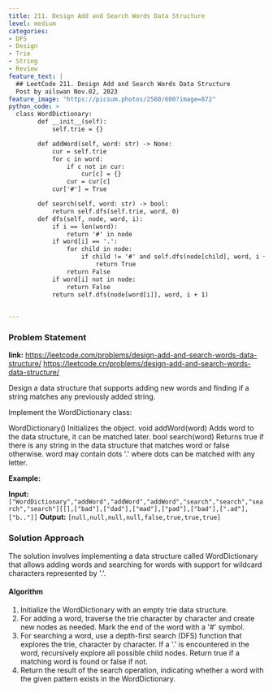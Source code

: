```yaml
---
title: 211. Design Add and Search Words Data Structure
level: medium
categories:
- DFS
- Design
- Trie
- String
- Review
feature_text: |
  ## LeetCode 211. Design Add and Search Words Data Structure
  Post by ailswan Nov.02, 2023
feature_image: "https://picsum.photos/2560/600?image=872"
python_code: >
  class WordDictionary:
        def __init__(self):
            self.trie = {}

        def addWord(self, word: str) -> None:
            cur = self.trie
            for c in word:
                if c not in cur:
                    cur[c] = {}
                cur = cur[c]
            cur['#'] = True

        def search(self, word: str) -> bool:
            return self.dfs(self.trie, word, 0)
        def dfs(self, node, word, i):
            if i == len(word):
                return '#' in node
            if word[i] == '.':
                for child in node:
                    if child != '#' and self.dfs(node[child], word, i + 1):
                        return True
                return False
            if word[i] not in node:
                return False
            return self.dfs(node[word[i]], word, i + 1)
          

---
```


### Problem Statement
**link:**
https://leetcode.com/problems/design-add-and-search-words-data-structure/
https://leetcode.cn/problems/design-add-and-search-words-data-structure/
 
Design a data structure that supports adding new words and finding if a string matches any previously added string.

Implement the WordDictionary class:

WordDictionary() Initializes the object.
void addWord(word) Adds word to the data structure, it can be matched later.
bool search(word) Returns true if there is any string in the data structure that matches word or false otherwise. word may contain dots '.' where dots can be matched with any letter.


**Example:**

**Input:** `["WordDictionary","addWord","addWord","addWord","search","search","search","search"][[],["bad"],["dad"],["mad"],["pad"],["bad"],[".ad"],["b.."]]`
**Output:** `[null,null,null,null,false,true,true,true]`

### Solution Approach
The solution involves implementing a data structure called WordDictionary that allows adding words and searching for words with support for wildcard characters represented by '.'.

#### Algorithm
1. Initialize the WordDictionary with an empty trie data structure.
2. For adding a word, traverse the trie character by character and create new nodes as needed. Mark the end of the word with a '#' symbol.
3. For searching a word, use a depth-first search (DFS) function that explores the trie, character by character. If a '.' is encountered in the word, recursively explore all possible child nodes. Return true if a matching word is found or false if not.
4. Return the result of the search operation, indicating whether a word with the given pattern exists in the WordDictionary.